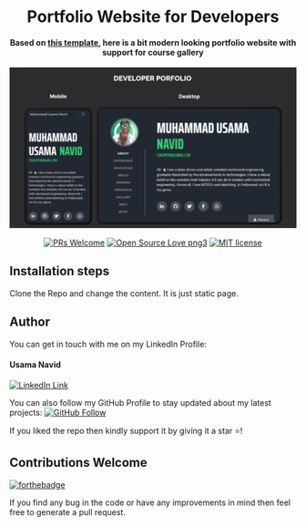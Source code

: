 <div align="center">
<h1>Portfolio Website for Developers</h1>
<h4>Based on <a href="https://github.com/startbootstrap/startbootstrap-resume">this template</a>, here is a bit modern looking portfolio website with support for course gallery</h4>

<img href='https://UsamaNavid.com/' src="images/Screenshots.png">

[![PRs Welcome](https://img.shields.io/badge/PRs-welcome-brightgreen.svg?style=flat-square)](http://makeapullrequest.com)
[![Open Source Love png3](https://badges.frapsoft.com/os/v3/open-source.png?v=103)](https://github.com/ellerbrock/open-source-badges/)
[![MIT license](https://img.shields.io/badge/License-MIT-blue.svg)](https://lbesson.mit-license.org/)
</div>

## Installation steps

Clone the Repo and change the content. It is just static page.

## Author
You can get in touch with me on my LinkedIn Profile:

#### Usama Navid
[![LinkedIn Link](https://img.shields.io/badge/Connect-concaption-blue.svg?logo=linkedin&longCache=true&style=social&label=Connect
)](https://www.linkedin.com/in/concaption)

You can also follow my GitHub Profile to stay updated about my latest projects: [![GitHub Follow](https://img.shields.io/badge/Connect-concaption-blue.svg?logo=Github&longCache=true&style=social&label=Follow)](https://github.com/concaption)

If you liked the repo then kindly support it by giving it a star ⭐!

## Contributions Welcome
[![forthebadge](https://forthebadge.com/images/badges/built-with-love.svg)](#)

If you find any bug in the code or have any improvements in mind then feel free to generate a pull request.

